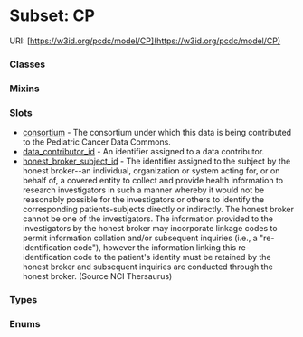 
# Subset: CP




URI: [https://w3id.org/pcdc/model/CP](https://w3id.org/pcdc/model/CP)


### Classes


### Mixins


### Slots

 * [consortium](consortium.md) - The consortium under which this data is being contributed to the Pediatric Cancer Data Commons.
 * [data_contributor_id](data_contributor_id.md) - An identifier assigned to a data contributor.
 * [honest_broker_subject_id](honest_broker_subject_id.md) - The identifier assigned to the subject by the honest broker--an individual, organization or system acting for, or on behalf of, a covered entity to collect and provide health information to research investigators in such a manner whereby it would not be reasonably possible for the investigators or others to identify the corresponding patients-subjects directly or indirectly. The honest broker cannot be one of the investigators. The information provided to the investigators by the honest broker may incorporate linkage codes to permit information collation and/or subsequent inquiries (i.e., a "re-identification code"), however the information linking this re-identification code to the patient's identity must be retained by the honest broker and subsequent inquiries are conducted through the honest broker. (Source NCI Thersaurus)

### Types


### Enums

